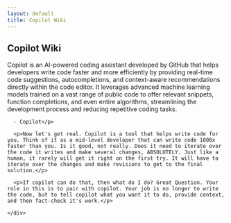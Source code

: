 ```yaml
---
layout: default
title: Copilot Wiki
---
```


<section class="mb-5 p-4 rounded-4 section-style shadow-sm border border-secondary">
  <div class="row">
    <div class="col-lg-8 mx-auto">
      <h2 class="fw-bold">Copilot Wiki</h2>
      <p>Copilot is an AI-powered coding assistant developed by GitHub that helps developers write code faster and more efficiently by providing real-time code suggestions, autocompletions, and context-aware recommendations directly within the code editor. It leverages advanced machine learning models trained on a vast range of public code to offer relevant snippets, function completions, and even entire algorithms, streamlining the development process and reducing repetitive coding tasks.
      
      - Copilot</p>

      <p>Now let's get real. Copilot is a tool that helps write code for you. Think of it as a mid-level developer that can write code 1000x faster than you. Is it good, not really. Does it need to iterate over the code it writes and make several changes, ABSOLUTELY. Just like a human, it rarely will get it right on the first try. It will have to iterate over the changes and make revisions to get to the final solution.</p>

      <p>If copilot can do that, then what do I do? Great Question. Your role in this is to pair with copilot. Your job is no longer to write the code, but to tell copilot what you want it to do, provide context, and then fact-check it's work.</p>

    </div>
  </div>
</section>
